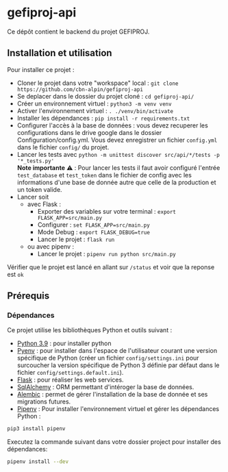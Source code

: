 # gefiproj-api
Ce dépôt contient le backend du projet GEFIPROJ.

## Installation et utilisation

Pour installer ce projet :
- Cloner le projet dans votre "workspace" local : `git clone https://github.com/cbn-alpin/gefiproj-api`
- Se deplacer dans le dossier du projet cloné : `cd gefiproj-api/`
- Créer un environnement virtuel : `python3 -m venv venv`
- Activer l'environnement virtuel : `. ./venv/bin/activate`
- Installer les dépendances : `pip install -r requirements.txt`
- Configurer l'accès à la base de données : vous devez recuperer les configurations dans le drive google dans le dossier 
Configuration/config.yml. Vous devez enregistrer un fichier `config.yml` dans le fichier `config/` du projet.
- Lancer les tests avec `python -m unittest discover src/api/*/tests -p '*_tests.py'`  
<b>Note importante</b> ⚠️ ️: Pour lancer les tests il faut avoir configuré l'entrée `test_database` et `test_token` dans le fichier de config 
avec les informations d'une base de donnée autre que celle de la production et un token valide.
- Lancer soit
    - avec Flask :
        - Exporter des variables sur votre terminal : `export FLASK_APP=src/main.py`
        - Configurer : `set FLASK_APP=src/main.py`
        - Mode Debug : `export FLASK_DEBUG=true`
        - Lancer le projet : `flask run`
    - ou avec pipenv : 
        - Lancer le projet : `pipenv run python src/main.py`

Vérifier que le projet est lancé en allant sur  `/status` et voir que la reponse est `ok`

## Prérequis
### Dépendances

Ce projet utilise les bibliothèques Python et outils suivant :
- [Python 3.9](https://www.python.org/downloads/3.9) : pour installer python
- [Pyenv](https://github.com/pyenv/pyenv) : pour installer dans l'espace de l'utilisateur courant une version spécifique de Python (créer un fichier `config/settings.ini` pour surcoucher la version spécifique de Python 3 définie par défaut dans le fichier `config/settings.default.ini`).
- [Flask](https://flask.palletsprojects.com/en/1.1.x/) : pour réaliser les web services.
- [SqlAlchemy](https://www.sqlalchemy.org/) : ORM permettant d'intéroger la base de données.
- [Alembic](https://alembic.sqlalchemy.org/en/latest/) : permet de gérer l'installation de la base de donnée et ses migrations futures.
- [Pipenv](https://pipenv.pypa.io/en/latest/) : 
Pour installer l'environnement virtuel et gérer les dépendances Python :
```bash
pip3 install pipenv
```
Executez la commande suivant dans votre dossier project pour installer des dépendances:
```bash
pipenv install --dev
```
